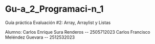 # Gu-a_2_Programaci-n_1
Guía práctica Evaluación #2: Array, Arraylist y Listas

Alumno:
Carlos Enrique Sura Renderos -- 2505712023
Carlos Francisco Meléndez Guevara -- 2512532023
